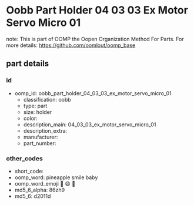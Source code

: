 # Oobb Part Holder 04 03 03 Ex Motor Servo Micro 01  

note: This is part of OOMP the Oopen Organization Method For Parts. For more details: https://github.com/oomlout/oomp_base

##  part details





### id
* oomp_id: oobb_part_holder_04_03_03_ex_motor_servo_micro_01
  * classification: oobb
  * type: part
  * size: holder
  * color: 
  * description_main: 04_03_03_ex_motor_servo_micro_01
  * description_extra: 
  * manufacturer: 
  * part_number: 

### other_codes
* short_code: 
* oomp_word: pineapple smile baby
* oomp_word_emoji :pineapple: :smile: :baby:
* md5_6_alpha: 86zh9
* md5_6: d2011d